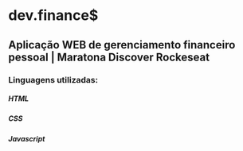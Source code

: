 # dev.finance$
## Aplicação WEB de gerenciamento financeiro pessoal | Maratona Discover Rockeseat
### Linguagens utilizadas:
##### HTML
##### CSS
##### Javascript
